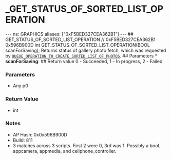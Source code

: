 # _GET_STATUS_OF_SORTED_LIST_OPERATION

--- ns: GRAPHICS aliases: ["0xF5BED327CEA362B1"] --- ## GET_STATUS_OF_SORTED_LIST_OPERATION  // 0xF5BED327CEA362B1 0x596B900D int GET_STATUS_OF_SORTED_LIST_OPERATION(BOOL scanForSaving);  Returns status of gallery photo fetch, which was requested by [`QUEUE_OPERATION_TO_CREATE_SORTED_LIST_OF_PHOTOS`](#_0x2A893980E96B659A).  ## Parameters * **scanForSaving**:  ## Return value 0 - Succeeded, 1 - In progress, 2 - Failed

### Parameters
* Any p0

### Return Value
* int

### Notes
* AP Hash: 0x0x596B900D
* Build: 811
* 3 matches across 3 scripts. First 2 were 0, 3rd was 1. Possibly a bool.
appcamera, appmedia, and cellphone_controller.

